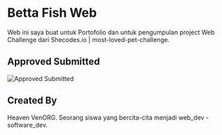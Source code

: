# Betta Fish Web
Web ini saya buat untuk Portofolio dan untuk pengumpulan project Web Challenge dari Shecodes.io | most-loved-pet-challenge.
## Approved Submitted
![Approved Submitted](https://raw.githubusercontent.com/heaven-venorg/hosting/refs/heads/main/Screenshot%202024-11-28%20220134.png?token=GHSAT0AAAAAAC23Z7DA2TEMDLZO4HVLABY6Z2IQ7JQ)
## Created By
Heaven VenORG. Seorang siswa yang bercita-cita menjadi web_dev - software_dev.

